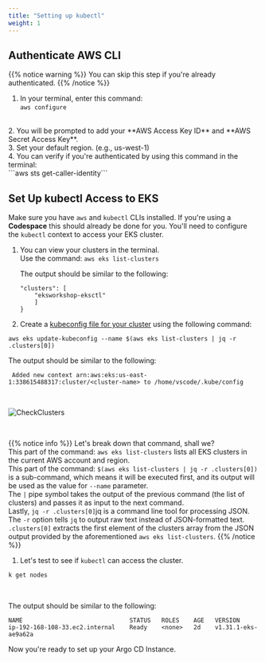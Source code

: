 ```yaml
---
title: "Setting up kubectl"
weight: 1
---
```


## Authenticate AWS CLI
{{% notice warning %}}
You can skip this step if you're already authenticated.
{{% /notice %}}
1. In your terminal, enter this command: <br>
```aws configure```
<br>
2. You will be prompted to add your **AWS Access Key ID** and **AWS Secret Access Key**.
<br>
3. Set your default region. (e.g., us-west-1)
<br>
4. You can verify if you're authenticated by using this command in the terminal:<br>
```aws sts get-caller-identity```
<br>

## Set Up kubectl Access to EKS
Make sure you have ```aws``` and ```kubectl``` CLIs installed. If you're using a **Codespace** this should already be done for you. You'll need to configure the ```kubectl``` context to access your EKS cluster.

1. You can view your clusters in the terminal. <br>
Use the command: ```aws eks list-clusters```<br>

    The output should be similar to the following:
    
    ```shell {
    "clusters": [
        "eksworkshop-eksctl"
        ]
    }
    ```
2. Create a [kubeconfig file for your cluster](https://docs.aws.amazon.com/eks/latest/userguide/create-kubeconfig.html) using the following command:<br>

```aws eks update-kubeconfig --name $(aws eks list-clusters | jq -r .clusters[0])```
<br>

The output should be similar to the following:<br>
```
 Added new context arn:aws:eks:us-east-1:338615488317:cluster/<cluster-name> to /home/vscode/.kube/config
 ```
<br>

![CheckClusters](/images/ArgoCDCheckingClusters.png)

<br>

{{% notice info %}}
Let's break down that command, shall we? <br>
This part of the command: ```aws eks list-clusters``` lists all EKS clusters in the current AWS account and region. <br>
This part of the command: ```$(aws eks list-clusters | jq -r .clusters[0])``` is a sub-command, which means it will be executed first, and its output will be used as the value for ```--name``` parameter. <br>
The ```|``` pipe symbol takes the output of the previous command (the list of clusters) and passes it as input to the next command.<br>
Lastly, ```jq -r .clusters[0]```jq is a command line tool for processing JSON. The ```-r``` option tells ```jq``` to output raw text instead of JSON-formatted text. <br>
```.clusters[0]``` extracts the first element of the clusters array from the JSON output provided by the aforementioned ```aws eks list-clusters```.
{{% /notice %}}<br>

1. Let's test to see if ```kubectl``` can access the cluster.<br>

```bash
k get nodes
```
<br>

The output should be similar to the following:

```
NAME                              STATUS   ROLES    AGE   VERSION
ip-192-168-108-33.ec2.internal    Ready    <none>   2d    v1.31.1-eks-ae9a62a
```

Now you're ready to set up your Argo CD Instance.